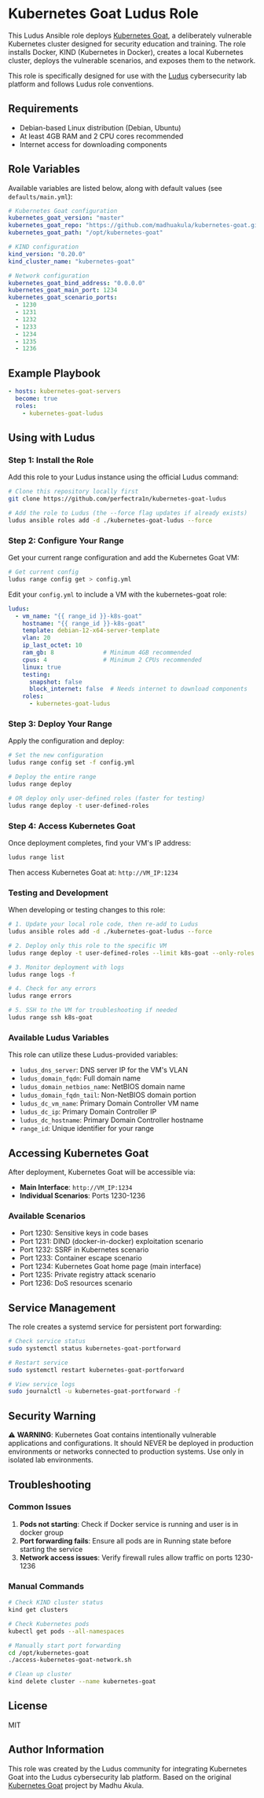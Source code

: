 # Kubernetes Goat Ludus Role

This Ludus Ansible role deploys [Kubernetes Goat](https://github.com/madhuakula/kubernetes-goat), a deliberately vulnerable Kubernetes cluster designed for security education and training. The role installs Docker, KIND (Kubernetes in Docker), creates a local Kubernetes cluster, deploys the vulnerable scenarios, and exposes them to the network.

This role is specifically designed for use with the [Ludus](https://ludus.cloud) cybersecurity lab platform and follows Ludus role conventions.

## Requirements

- Debian-based Linux distribution (Debian, Ubuntu)
- At least 4GB RAM and 2 CPU cores recommended
- Internet access for downloading components

## Role Variables

Available variables are listed below, along with default values (see `defaults/main.yml`):

```yaml
# Kubernetes Goat configuration
kubernetes_goat_version: "master"
kubernetes_goat_repo: "https://github.com/madhuakula/kubernetes-goat.git"
kubernetes_goat_path: "/opt/kubernetes-goat"

# KIND configuration  
kind_version: "0.20.0"
kind_cluster_name: "kubernetes-goat"

# Network configuration
kubernetes_goat_bind_address: "0.0.0.0"
kubernetes_goat_main_port: 1234
kubernetes_goat_scenario_ports:
  - 1230
  - 1231
  - 1232
  - 1233
  - 1234
  - 1235
  - 1236
```

## Example Playbook

```yaml
- hosts: kubernetes-goat-servers
  become: true
  roles:
    - kubernetes-goat-ludus
```

## Using with Ludus

### Step 1: Install the Role

Add this role to your Ludus instance using the official Ludus command:

```bash
# Clone this repository locally first
git clone https://github.com/perfectra1n/kubernetes-goat-ludus

# Add the role to Ludus (the --force flag updates if already exists)
ludus ansible roles add -d ./kubernetes-goat-ludus --force
```

### Step 2: Configure Your Range

Get your current range configuration and add the Kubernetes Goat VM:

```bash
# Get current config
ludus range config get > config.yml
```

Edit your `config.yml` to include a VM with the kubernetes-goat role:

```yaml
ludus:
  - vm_name: "{{ range_id }}-k8s-goat"
    hostname: "{{ range_id }}-k8s-goat"
    template: debian-12-x64-server-template
    vlan: 20
    ip_last_octet: 10
    ram_gb: 8              # Minimum 4GB recommended
    cpus: 4                # Minimum 2 CPUs recommended  
    linux: true
    testing:
      snapshot: false
      block_internet: false  # Needs internet to download components
    roles:
      - kubernetes-goat-ludus
```

### Step 3: Deploy Your Range

Apply the configuration and deploy:

```bash
# Set the new configuration
ludus range config set -f config.yml

# Deploy the entire range
ludus range deploy

# OR deploy only user-defined roles (faster for testing)
ludus range deploy -t user-defined-roles
```

### Step 4: Access Kubernetes Goat

Once deployment completes, find your VM's IP address:

```bash
ludus range list
```

Then access Kubernetes Goat at: `http://VM_IP:1234`

### Testing and Development

When developing or testing changes to this role:

```bash
# 1. Update your local role code, then re-add to Ludus
ludus ansible roles add -d ./kubernetes-goat-ludus --force

# 2. Deploy only this role to the specific VM
ludus range deploy -t user-defined-roles --limit k8s-goat --only-roles kubernetes-goat-ludus

# 3. Monitor deployment with logs
ludus range logs -f

# 4. Check for any errors
ludus range errors

# 5. SSH to the VM for troubleshooting if needed
ludus range ssh k8s-goat
```

### Available Ludus Variables

This role can utilize these Ludus-provided variables:
- `ludus_dns_server`: DNS server IP for the VM's VLAN
- `ludus_domain_fqdn`: Full domain name
- `ludus_domain_netbios_name`: NetBIOS domain name
- `ludus_domain_fqdn_tail`: Non-NetBIOS domain portion
- `ludus_dc_vm_name`: Primary Domain Controller VM name
- `ludus_dc_ip`: Primary Domain Controller IP
- `ludus_dc_hostname`: Primary Domain Controller hostname
- `range_id`: Unique identifier for your range

## Accessing Kubernetes Goat

After deployment, Kubernetes Goat will be accessible via:

- **Main Interface**: `http://VM_IP:1234`
- **Individual Scenarios**: Ports 1230-1236

### Available Scenarios

- Port 1230: Sensitive keys in code bases
- Port 1231: DIND (docker-in-docker) exploitation scenario  
- Port 1232: SSRF in Kubernetes scenario
- Port 1233: Container escape scenario
- Port 1234: Kubernetes Goat home page (main interface)
- Port 1235: Private registry attack scenario
- Port 1236: DoS resources scenario

## Service Management

The role creates a systemd service for persistent port forwarding:

```bash
# Check service status
sudo systemctl status kubernetes-goat-portforward

# Restart service
sudo systemctl restart kubernetes-goat-portforward

# View service logs
sudo journalctl -u kubernetes-goat-portforward -f
```

## Security Warning

⚠️ **WARNING**: Kubernetes Goat contains intentionally vulnerable applications and configurations. It should NEVER be deployed in production environments or networks connected to production systems. Use only in isolated lab environments.

## Troubleshooting

### Common Issues

1. **Pods not starting**: Check if Docker service is running and user is in docker group
2. **Port forwarding fails**: Ensure all pods are in Running state before starting the service
3. **Network access issues**: Verify firewall rules allow traffic on ports 1230-1236

### Manual Commands

```bash
# Check KIND cluster status
kind get clusters

# Check Kubernetes pods
kubectl get pods --all-namespaces

# Manually start port forwarding
cd /opt/kubernetes-goat
./access-kubernetes-goat-network.sh

# Clean up cluster
kind delete cluster --name kubernetes-goat
```

## License

MIT

## Author Information

This role was created by the Ludus community for integrating Kubernetes Goat into the Ludus cybersecurity lab platform. Based on the original [Kubernetes Goat](https://github.com/madhuakula/kubernetes-goat) project by Madhu Akula.
